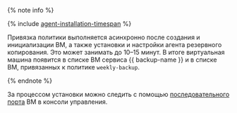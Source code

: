 {% note info %}

{% include [agent-installation-timespan](../../../_includes/backup/agent-installation-timespan.md) %}

Привязка политики выполняется асинхронно после создания и инициализации ВМ, а также установки и настройки агента резервного копирования. Это может занимать до 10–15 минут. В итоге виртуальная машина появится в списке ВМ сервиса {{ backup-name }} и в списке ВМ, привязанных к политике `weekly-backup`.

{% endnote %}

За процессом установки можно следить с помощью [последовательного порта](../../../compute/operations/vm-info/get-serial-port-output.md) ВМ в консоли управления.